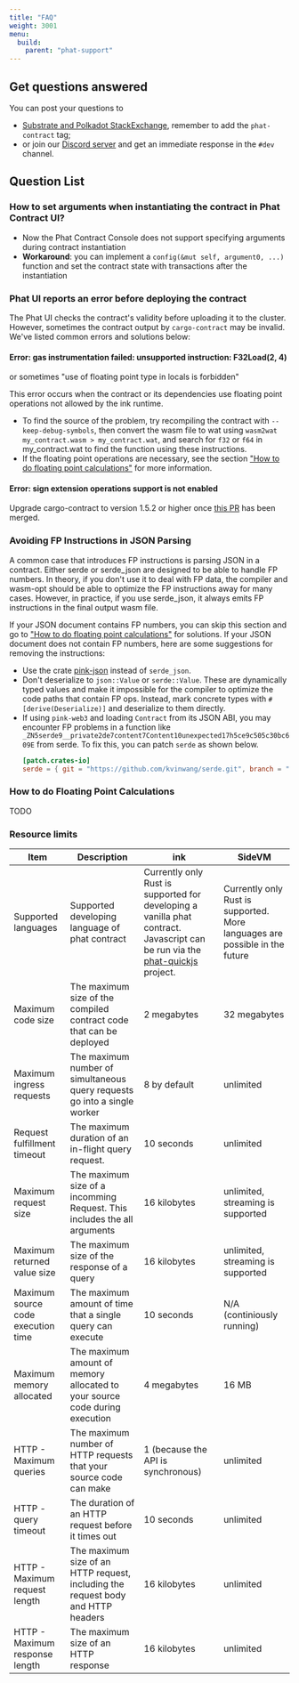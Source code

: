 ```yaml
---
title: "FAQ"
weight: 3001
menu:
  build:
    parent: "phat-support"
---
```


## Get questions answered

You can post your questions to
- [Substrate and Polkadot StackExchange](https://substrate.stackexchange.com/), remember to add the `phat-contract` tag;
- or join our [Discord server](https://discord.gg/phala) and get an immediate response in the `#dev` channel.

## Question List

### How to set arguments when instantiating the contract in Phat Contract UI?
  - Now the Phat Contract Console does not support specifying arguments during contract instantiation
  - **Workaround**: you can implement a `config(&mut self, argument0, ...)` function and set the contract state with transactions after the instantiation

### Phat UI reports an error before deploying the contract
The Phat UI checks the contract's validity before uploading it to the cluster. However, sometimes the contract output by `cargo-contract` may be invalid. We've listed common errors and solutions below:

#### Error: gas instrumentation failed: unsupported instruction: F32Load(2, 4)
or sometimes "use of floating point type in locals is forbidden"

This error occurs when the contract or its dependencies use floating point operations not allowed by the ink runtime.

- To find the source of the problem, try recompiling the contract with `--keep-debug-symbols`, then convert the wasm file to wat using `wasm2wat my_contract.wasm > my_contract.wat`, and search for `f32` or `f64` in my_contract.wat to find the function using these instructions.
- If the floating point operations are necessary, see the section ["How to do floating point calculations"](#do-fp) for more information.

#### Error: sign extension operations support is not enabled
Upgrade cargo-contract to version 1.5.2 or higher once [this PR](https://github.com/paritytech/cargo-contract/pull/904) has been merged.

### Avoiding FP Instructions in JSON Parsing
A common case that introduces FP instructions is parsing JSON in a contract. Either serde or serde_json are designed to be able to handle FP numbers. In theory, if you don't use it to deal with FP data, the compiler and wasm-opt should be able to optimize the FP instructions away for many cases. However, in practice, if you use serde_json, it always emits FP instructions in the final output wasm file.

If your JSON document contains FP numbers, you can skip this section and go to ["How to do floating point calculations"](#do-fp) for solutions. If your JSON document does not contain FP numbers, here are some suggestions for removing the instructions:

- Use the crate [pink-json](https://crates.io/crates/pink-json) instead of `serde_json`.
- Don't deserialize to `json::Value` or `serde::Value`. These are dynamically typed values and make it impossible for the compiler to optimize the code paths that contain FP ops. Instead, mark concrete types with `#[derive(Deserialize)]` and deserialize to them directly.
- If using `pink-web3` and loading `Contract` from its JSON ABI, you may encounter FP problems in a function like `_ZN5serde9__private2de7content7Content10unexpected17h5ce9c505c30bc609E` from serde. To fix this, you can patch `serde` as shown below.
  ```toml
  [patch.crates-io]
  serde = { git = "https://github.com/kvinwang/serde.git", branch = "pink" }
  ```

### <a name="do-fp"></a>How to do Floating Point Calculations
TODO

### Resource limits

| Item  | Description | ink | SideVM |
| ---- | ---- | ---- | ---- |
| Supported languages | Supported developing language of phat contract | Currently only Rust is supported for developing a vanilla phat contract. Javascript can be run via the [phat-quickjs](https://github.com/Phala-Network/phat-quickjs) project.  | Currently only Rust is supported. More languages are possible in the future |
| Maximum code size | The maximum size of the compiled contract code that can be deployed | 2 megabytes | 32 megabytes |
| Maximum ingress requests | The maximum number of simultaneous query requests go into a single worker | 8 by default | unlimited |
| Request fulfillment timeout | The maximum duration of an in-flight query request. | 10 seconds | unlimited |
| Maximum request size | The maximum size of a incomming Request. This includes the all arguments| 16 kilobytes| unlimited, streaming is supported |
| Maximum returned value size | The maximum size of the response of a query| 16 kilobytes | unlimited, streaming is supported |
| Maximum source code execution time | The maximum amount of time that a single query can execute | 10 seconds | N/A (continiously running) |
| Maximum memory allocated | The maximum amount of memory allocated to your source code during execution | 4 megabytes | 16 MB |
| HTTP - Maximum queries | The maximum number of HTTP requests that your source code can make| 1 (because the API is synchronous) | unlimited |
| HTTP - query timeout | The duration of an HTTP request before it times out | 10 seconds | unlimited |
| HTTP - Maximum request length | The maximum size of an HTTP request, including the request body and HTTP headers | 16 kilobytes | unlimited |
| HTTP - Maximum response length | The maximum size of an HTTP response | 16 kilobytes | unlimited |

